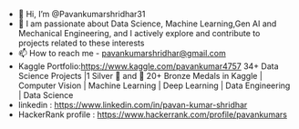 - 👋 Hi, I’m @Pavankumarshridhar31
- 👀 I am passionate about Data Science, Machine Learning,Gen AI and Mechanical Engineering, and I actively explore and contribute to projects related to these interests
- 📫 How to reach me - pavankumarshridhar@gmail.com
- Kaggle Portfolio:https://www.kaggle.com/pavankumar4757  34+ Data Science Projects |1 Silver 🥈 and 🥉 20+ Bronze Medals in Kaggle | Computer Vision | Machine Learning | Deep Learning | Data Engineering | Data Science
- linkedin : https://www.linkedin.com/in/pavan-kumar-shridhar
- HackerRank profile : https://www.hackerrank.com/profile/pavankumars
  


<!---
Pavankumarshridhar31/Pavankumarshridhar31 is a ✨ special ✨ repository because its `README.md` (this file) appears on your GitHub profile.
You can click the Preview link to take a look at your changes.
--->
